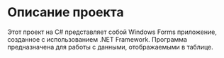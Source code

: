 # Описание проекта

Этот проект на C# представляет собой Windows Forms приложение, созданное с использованием .NET Framework. Программа предназначена для работы с данными, отображаемыми в таблице.
